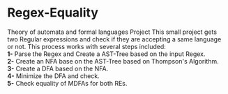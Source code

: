 # Regex-Equality
Theory of automata and formal languages Project
This small project gets two Regular expressions and check if they are accepting a same language or not.
This process works with several steps included:  
**1-** Parse the Regex and Create a AST-Tree based on the input Regex.  
**2-** Create an NFA base on the AST-Tree based on Thompson's Algorithm.  
**3-** Create a DFA based on the NFA.  
**4-** Minimize the DFA and check.  
**5-** Check equality of MDFAs for both REs.  
